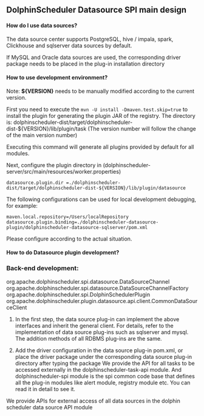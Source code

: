 ## DolphinScheduler Datasource SPI main design

#### How do I use data sources?

The data source center supports PostgreSQL, hive / impala, spark, Clickhouse and sqlserver data sources by default.

If MySQL and Oracle data sources are used, the corresponding driver package needs to be placed in the plug-in installation directory

#### How to use development environment?

Note: **${VERSION}** needs to be manually modified according to the current version.

First you need to execute the `mvn -U install -Dmaven.test.skip=true` to install the plugin for generating the plugin JAR of the registry. The directory is: dolphinscheduler-dist/target/dolphinscheduler-dist-${VERSION}/lib/plugin/task (The version number will follow the change of the main version number)

Executing this command will generate all plugins provided by default for all modules.

Next, configure the plugin directory in (dolphinscheduler-server/src/main/resources/worker.properties)

```
datasource.plugin.dir =./dolphinscheduler-dist/target/dolphinscheduler-dist-${VERSION}/lib/plugin/datasource
```

The following configurations can be used for local development debugging, for example:

```
maven.local.repository=/Users/localRepository
datasource.plugin.binding=./dolphinscheduler-datasource-plugin/dolphinscheduler-datasource-sqlserver/pom.xml
```

Please configure according to the actual situation.

#### How to do Datasource plugin development?

### Back-end development:

org.apache.dolphinscheduler.spi.datasource.DataSourceChannel
org.apache.dolphinscheduler.spi.datasource.DataSourceChannelFactory
org.apache.dolphinscheduler.spi.DolphinSchedulerPlugin
org.apache.dolphinscheduler.plugin.datasource.api.client.CommonDataSourceClient

1. In the first step, the data source plug-in can implement the above interfaces and inherit the general client. For details, refer to the implementation of data source plug-ins such as sqlserver and mysql. The addition methods of all RDBMS plug-ins are the same.

2. Add the driver configuration in the data source plug-in pom.xml, or place the driver package under the corresponding data source plug-in directory after typing the package
We provide the API for all tasks to be accessed externally in the dolphinscheduler-task-api module. And dolphinscheduler-spi module is the spi common code base that defines all the plug-in modules like alert module, registry module etc. You can read it in detail to see it.

We provide APIs for external access of all data sources in the dolphin scheduler data source API module